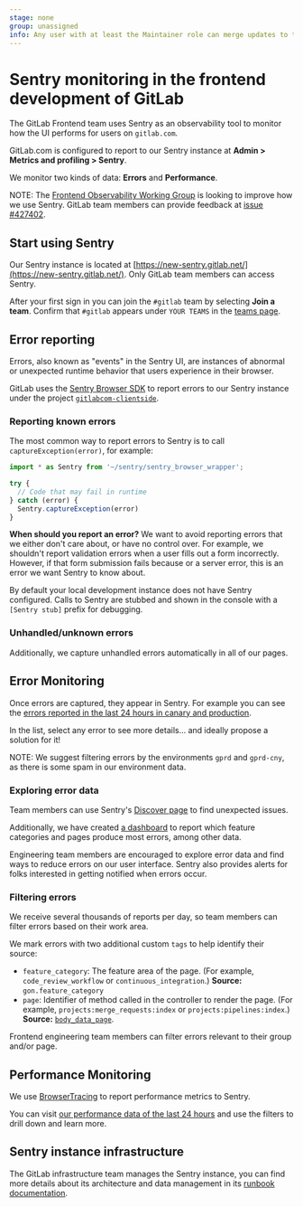 ```yaml
---
stage: none
group: unassigned
info: Any user with at least the Maintainer role can merge updates to this content. For details, see https://docs.gitlab.com/ee/development/development_processes.html#development-guidelines-review.
---
```


# Sentry monitoring in the frontend development of GitLab

The GitLab Frontend team uses Sentry as an observability tool to monitor how the UI performs for
users on `gitlab.com`.

GitLab.com is configured to report to our Sentry instance at **Admin > Metrics and profiling > Sentry**.

We monitor two kinds of data: **Errors** and **Performance**.

NOTE:
The [Frontend Observability Working Group](https://handbook.gitlab.com/handbook/company/working-groups/frontend-observability/) is looking to improve how we use Sentry. GitLab team members can provide feedback at
[issue #427402](https://gitlab.com/gitlab-org/gitlab/-/issues/427402).

## Start using Sentry

Our Sentry instance is located at [https://new-sentry.gitlab.net/](https://new-sentry.gitlab.net/).
Only GitLab team members can access Sentry.

After your first sign in you can join the `#gitlab` team by selecting **Join a team**. Confirm that
`#gitlab` appears under `YOUR TEAMS` in the [teams page](https://new-sentry.gitlab.net/settings/gitlab/teams/).

## Error reporting

Errors, also known as "events" in the Sentry UI, are instances of abnormal or unexpected runtime
behavior that users experience in their browser.

GitLab uses the [Sentry Browser SDK](https://docs.sentry.io/platforms/javascript/) to report errors
to our Sentry instance under the project
[`gitlabcom-clientside`](https://new-sentry.gitlab.net/organizations/gitlab/projects/gitlabcom-clientside/?project=4).

### Reporting known errors

The most common way to report errors to Sentry is to call `captureException(error)`, for example:

```javascript
import * as Sentry from '~/sentry/sentry_browser_wrapper';

try {
  // Code that may fail in runtime
} catch (error) {
  Sentry.captureException(error)
}
```

**When should you report an error?** We want to avoid reporting errors that we either don't care
about, or have no control over. For example, we shouldn't report validation errors when a user fills
out a form incorrectly. However, if that form submission fails because or a server error,
this is an error we want Sentry to know about.

By default your local development instance does not have Sentry configured. Calls to Sentry are
stubbed and shown in the console with a `[Sentry stub]` prefix for debugging.

### Unhandled/unknown errors

Additionally, we capture unhandled errors automatically in all of our pages.

## Error Monitoring

Once errors are captured, they appear in Sentry. For example you can see the
[errors reported in the last 24 hours in canary and production](https://new-sentry.gitlab.net/organizations/gitlab/issues/?environment=gprd-cny&environment=gprd&project=4&query=&referrer=issue-list&sort=freq&statsPeriod=24h).

In the list, select any error to see more details... and ideally propose a solution for it!

NOTE:
We suggest filtering errors by the environments `gprd` and `gprd-cny`, as there is some spam in our
environment data.

### Exploring error data

Team members can use Sentry's [Discover page](https://new-sentry.gitlab.net/organizations/gitlab/discover/homepage/?environment=gprd-cny&environment=gprd&field=title&field=event.type&field=project&field=user.display&field=timestamp&field=replayId&name=All+Events&project=4&query=&sort=-timestamp&statsPeriod=14d&yAxis=count%28%29) to find unexpected issues.

Additionally, we have created [a dashboard](https://new-sentry.gitlab.net/organizations/gitlab/dashboard/3/?environment=gprd&environment=gprd-cny&project=4&statsPeriod=24h) to report which feature categories and pages produce
most errors, among other data.

Engineering team members are encouraged to explore error data and find ways to reduce errors on our
user interface. Sentry also provides alerts for folks interested in getting notified when errors occur.

### Filtering errors

We receive several thousands of reports per day, so team members can filter errors based on their
work area.

We mark errors with two additional custom `tags` to help identify their source:

- `feature_category`: The feature area of the page. (For example, `code_review_workflow` or `continuous_integration`.) **Source:** `gon.feature_category`
- `page`: Identifier of method called in the controller to render the page. (For example, `projects:merge_requests:index` or `projects:pipelines:index`.) **Source:** [`body_data_page`](https://gitlab.com/gitlab-org/gitlab/blob/b2ea95b8b1f15228a2fd5fa3fbd316857d5676b8/app/helpers/application_helper.rb#L144).

Frontend engineering team members can filter errors relevant to their group and/or page.

## Performance Monitoring

We use [BrowserTracing](https://docs.sentry.io/platforms/javascript/performance/) to report performance metrics to Sentry.

You can visit [our performance data of the last 24 hours](https://new-sentry.gitlab.net/organizations/gitlab/performance/?environment=gprd-cny&environment=gprd&project=4&statsPeriod=24h) and use the filters to drill down and learn more.

## Sentry instance infrastructure

The GitLab infrastructure team manages the Sentry instance, you can find more details about its architecture and data management in its [runbook documentation](https://gitlab.com/gitlab-com/runbooks/-/blob/master/docs/sentry/sentry.md).
